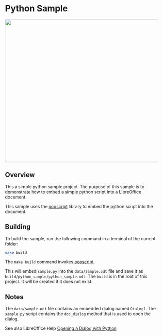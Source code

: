 # Python Sample

<p align="center">
<img src="https://github.com/Amourspirit/python-ooouno-ex/assets/4193389/ad49fb93-badb-4d28-96bc-d90266d1fac2" width="650" height="470">
</p>

## Overview

This a simple python sample project.
The purpose of this sample is to demonstrate how to embed a simple python script into a LibreOffice document.

This sample uses the [oooscript] library to embed the python script into the document.

## Building

To build the sample, run the following command in a terminal of the current folder:

```bash
make build
```

The `make build` command invokes [oooscript].

This will embed `sample.py` into the `data/sample.odt` file and save it as `build/python_sample/python_sample.odt`.
The `build` is in the root of this project. It will be created if it does not exist.


## Notes

The `data/sample.odt` file contains an embedded dialog named `Dialog1`.
The  `sample.py` script contains the `doc_dialog` method that is used to open the dialog.

See also LibreOffice Help [Opening a Dialog with Python](https://help.libreoffice.org/latest/en-US/text/sbasic/python/python_dialogs.html?&DbPAR=WRITER)

[oooscript]: https://oooscript.readthedocs.io/en/latest/